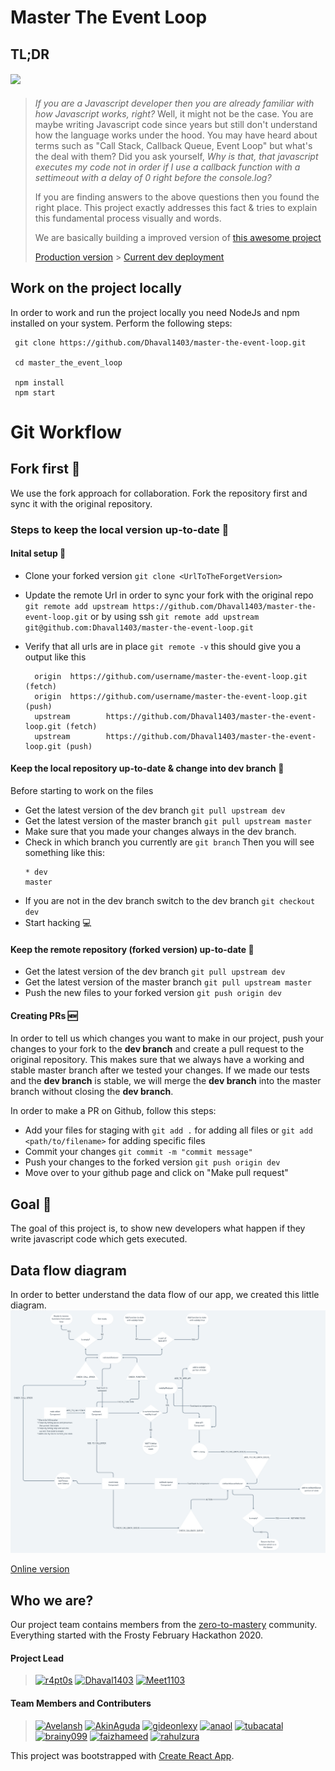 # Master The Event Loop

## TL;DR

#### [![](https://img.shields.io/badge/REACT%20%26%20REDUX%20WEB%20APP%20PROJECT-MASTER%20THE%20EVENT%20LOOP-ffa100?style=for-the-badge&logo=REACT)](https://github.com/r4pt0s/master_the_event_loop)

> _If you are a Javascript developer then you are already familiar with how Javascript works, right?_
> Well, it might not be the case. You are maybe writing Javascript code since years but still don't understand how the language works under the hood. You may have heard about terms such as "Call Stack, Callback Queue, Event Loop" but what's the deal with them?
> Did you ask yourself, _Why is that, that javascript executes my code not in order if I use a callback function with a settimeout with a delay of 0 right before the console.log?_
>
> If you are finding answers to the above questions then you found the right place. This project exactly addresses this fact & tries to explain this fundamental process visually and words.
>
> We are basically building a improved version of [this awesome project](http://latentflip.com/loupe/)
>
> [Production version](https://master-the-event-loop.netlify.com/) > [Current dev deployment](https://deploy-preview-32--master-the-event-loop.netlify.com/)

## Work on the project locally

In order to work and run the project locally you need NodeJs and npm installed on your system.
Perform the following steps:

```
 git clone https://github.com/Dhaval1403/master-the-event-loop.git

 cd master_the_event_loop

 npm install
 npm start
```

# Git Workflow

## Fork first 🍴

We use the fork approach for collaboration. Fork the repository first and sync it with the original repository.

### Steps to keep the local version up-to-date 🔄

#### Inital setup 🛫

- Clone your forked version
  `git clone <UrlToTheForgetVersion>`

- Update the remote Url in order to sync your fork with the original repo
  `git remote add upstream https://github.com/Dhaval1403/master-the-event-loop.git`
  or by using ssh
  `git remote add upstream git@github.com:Dhaval1403/master-the-event-loop.git`
- Verify that all urls are in place
  `git remote -v`
  this should give you a output like this
  ```
    origin  https://github.com/username/master-the-event-loop.git (fetch)
    origin  https://github.com/username/master-the-event-loop.git (push)
    upstream        https://github.com/Dhaval1403/master-the-event-loop.git (fetch)
    upstream        https://github.com/Dhaval1403/master-the-event-loop.git (push)
  ```

#### Keep the local repository up-to-date & change into dev branch 🔄

Before starting to work on the files

- Get the latest version of the dev branch
  `git pull upstream dev`
- Get the latest version of the master branch
  `git pull upstream master`
- Make sure that you made your changes always in the dev branch.
- Check in which branch you currently are
  `git branch`
  Then you will see something like this:
  ```
  * dev
  master
  ```
- If you are not in the dev branch switch to the dev branch
  `git checkout dev`
- Start hacking 💻

#### Keep the remote repository (forked version) up-to-date 🔄

- Get the latest version of the dev branch
  `git pull upstream dev`
- Get the latest version of the master branch
  `git pull upstream master`
- Push the new files to your forked version
  `git push origin dev`

#### Creating PRs 🆕

In order to tell us which changes you want to make in our project, push your changes to your fork to the **dev branch** and create a pull request to the original repository. This makes sure that we always have a working and stable master branch after we tested your changes.
If we made our tests and the **dev branch** is stable, we will merge the **dev branch** into the master branch without closing the **dev branch**.

In order to make a PR on Github, follow this steps:

- Add your files for staging with
  `git add .` for adding all files or
  `git add <path/to/filename>` for adding specific files
- Commit your changes
  `git commit -m "commit message"`
- Push your changes to the forked version
  `git push origin dev`
- Move over to your github page and click on "Make pull request"

## Goal 🏁

The goal of this project is, to show new developers what happen if they write javascript code which gets executed.

## Data flow diagram

In order to better understand the data flow of our app, we created this little diagram.
![data_flow](static_assets/images/data_flow.png)

[Online version](https://whimsical.com/tkMQEQUTV5KpWkJVuD2wc)

## Who we are?

Our project team contains members from the [zero-to-mastery](https://zerotomastery.io) community.
Everything started with the Frosty February Hackathon 2020.

#### Project Lead

> [![r4pt0s](https://avatars2.githubusercontent.com/u/29685827?s=200&v=4)](https://github.com/r4pt0s) [![Dhaval1403](https://avatars0.githubusercontent.com/u/24822319?s=200&v=4)](https://github.com/Dhaval1403) [![Meet1103](https://avatars2.githubusercontent.com/u/47909913?s=200&v=4)](https://github.com/Meet1103)

#### Team Members and Contributers

> [![Avelansh](https://avatars3.githubusercontent.com/u/3317554?s=200&v=4)](https://github.com/Avelansh) [![AkinAguda](https://avatars3.githubusercontent.com/u/39712415?s=200&v=4)](https://github.com/AkinAguda) [![gideonlexy](https://robohash.org/gideonlexy?set=set3&size=200x200)](https://github.com/gideonlexy) [![anaol](https://robohash.org/anaol?set=set3&size=200x200)](https://github.com/anaol) [![tubacatal](https://avatars2.githubusercontent.com/u/22766582?s=200&v=4)](https://github.com/tubacatal) [![brainy099](https://avatars2.githubusercontent.com/u/26685312?s=200&v=4)](https://github.com/brainy099) [![faizhameed](https://avatars1.githubusercontent.com/u/41015883?s=200&v=4)](https://github.com/faizhameed/) [![rahulzura](https://avatars2.githubusercontent.com/u/46083375?s=200&v=4)](https://github.com/rahulzura)

This project was bootstrapped with [Create React App](https://github.com/facebook/create-react-app).
